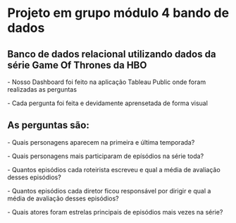 <h1> Projeto em grupo módulo 4 bando de dados </h1>
<h2>  Banco de dados relacional utilizando dados da série Game Of Thrones da HBO </h2>
<p> - Nosso Dashboard foi feito na aplicação Tableau Public onde foram realizadas as perguntas </p>
<p> - Cada pergunta foi feita e devidamente aprensetada de forma visual </p>
<p> </p>
<p> </p>
<h2> As perguntas são: </h2>
<p> - Quais personagens aparecem na primeira e última temporada?</p>
<p> - Quais personagens mais participaram de epísódios na série toda?</p>
<p> - Quantos episódios cada roteirista escreveu e qual a média de avaliação desses episódios?</p>
<p> - Quantos episódios cada diretor ficou responsável por dirigir e qual a média de avaliação desses episódios?</p>
<p> - Quais atores foram estrelas principais de episódios mais vezes na série?</p>
